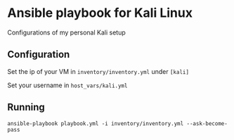 # Ansible playbook for Kali Linux
Configurations of my personal Kali setup

## Configuration
Set the ip of your VM in `inventory/inventory.yml` under `[kali]`

Set your username in `host_vars/kali.yml`

## Running
```
ansible-playbook playbook.yml -i inventory/inventory.yml --ask-become-pass
```
